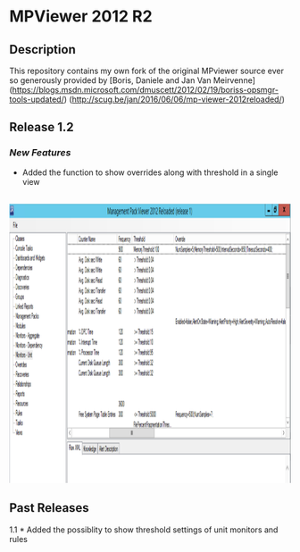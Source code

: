 ﻿# MPViewer 2012 R2

## Description

This repository contains my own fork of the original MPviewer source ever so generously provided by [Boris, Daniele and Jan Van Meirvenne]
(https://blogs.msdn.microsoft.com/dmuscett/2012/02/19/boriss-opsmgr-tools-updated/)
(http://scug.be/jan/2016/06/06/mp-viewer-2012reloaded/)


## Release 1.2
### *New Features*
* Added the function to show overrides along with threshold in a single view

<br>
<img height="500" src="https://github.com/kevinye1980/mpviewer2/blob/master/Images/OverrideScreenshot.PNG" />
<br>

## Past Releases
1.1 * Added the possiblity to show threshold settings of unit monitors and rules
